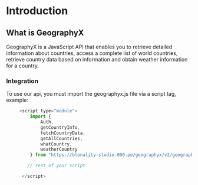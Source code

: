 # Introduction

## What is GeographyX

GeographyX is a JavaScript API that enables you to retrieve detailed information about countries, access a complete list of world countries, retrieve country data based on information and obtain weather information for a country.

### Integration

To use our api, you must import the geographyx.js file via a script tag, example:

```js
     <script type="module">
         import {
             Auth,
             getCountryInfo,
             fetchCountryData,
             getAllCountries,
             whatCountry,
             weatherCountry
         } from "https://blonality-studio.000.pe/geographyx/v2/geographyx.js";

        // rest of your script

      </script>
```

